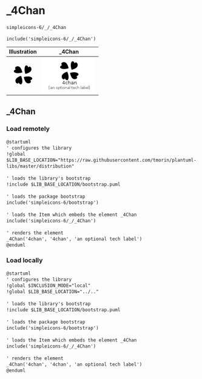 # _4Chan


```text
simpleicons-6/_/_4Chan
```

```text
include('simpleicons-6/_/_4Chan')
```



| Illustration | _4Chan |
| :---: | :---: |
| ![illustration for Illustration](../../simpleicons-6/_/_4Chan.png) | ![illustration for _4Chan](../../simpleicons-6/_/_4Chan.Local.png) |




## _4Chan

### Load remotely
```plantuml
@startuml
' configures the library
!global $LIB_BASE_LOCATION="https://raw.githubusercontent.com/tmorin/plantuml-libs/master/distribution"

' loads the library's bootstrap
!include $LIB_BASE_LOCATION/bootstrap.puml

' loads the package bootstrap
include('simpleicons-6/bootstrap')

' loads the Item which embeds the element _4Chan
include('simpleicons-6/_/_4Chan')

' renders the element
_4Chan('4chan', '4chan', 'an optional tech label')
@enduml
```

### Load locally
```plantuml
@startuml
' configures the library
!global $INCLUSION_MODE="local"
!global $LIB_BASE_LOCATION="../.."

' loads the library's bootstrap
!include $LIB_BASE_LOCATION/bootstrap.puml

' loads the package bootstrap
include('simpleicons-6/bootstrap')

' loads the Item which embeds the element _4Chan
include('simpleicons-6/_/_4Chan')

' renders the element
_4Chan('4chan', '4chan', 'an optional tech label')
@enduml
```

